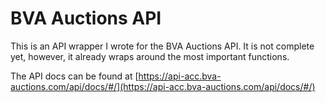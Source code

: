 # BVA Auctions API
This is an API wrapper I wrote for the BVA Auctions API. It is not complete yet, however, it already wraps around the most important functions.

The API docs can be found at [https://api-acc.bva-auctions.com/api/docs/#/](https://api-acc.bva-auctions.com/api/docs/#/)
